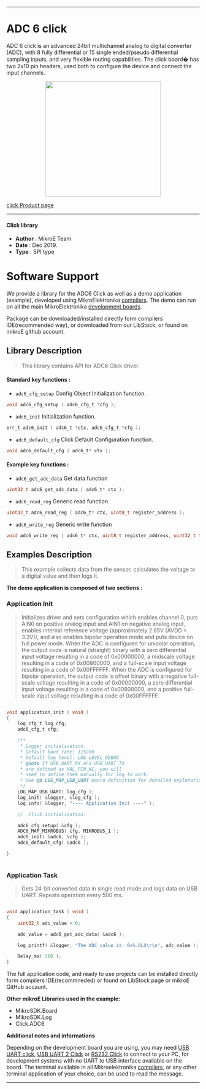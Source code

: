 
---
# ADC 6 click

ADC 6 click is an advanced 24bit multichannel analog to digital converter (ADC),
with 8 fully differential or 15 single ended/pseudo differential sampling inputs,
and very flexible routing capabilities. The click board� has two 2x10 pin headers,
used both to configure the device and connect the input channels.

<p align="center">
  <img src="https://download.mikroe.com/images/click_for_ide/adc6_click.png" height=300px>
</p>

[click Product page](https://www.mikroe.com/adc-6-click)

---


#### Click library 

- **Author**        : MikroE Team
- **Date**          : Dec 2019.
- **Type**          : SPI type


# Software Support

We provide a library for the ADC6 Click 
as well as a demo application (example), developed using MikroElektronika 
[compilers](https://shop.mikroe.com/compilers). 
The demo can run on all the main MikroElektronika [development boards](https://shop.mikroe.com/development-boards).

Package can be downloaded/installed directly form compilers IDE(recommended way), or downloaded from our LibStock, or found on mikroE github account. 

## Library Description

> This library contains API for ADC6 Click driver.

#### Standard key functions :

- `adc6_cfg_setup` Config Object Initialization function.
```c
void adc6_cfg_setup ( adc6_cfg_t *cfg );
```

- `adc6_init` Initialization function.
```c
err_t adc6_init ( adc6_t *ctx, adc6_cfg_t *cfg );
```

- `adc6_default_cfg` Click Default Configuration function.
```c
void adc6_default_cfg ( adc6_t* ctx );
```

#### Example key functions :

- `adc6_get_adc_data` Get data function
```c
uint32_t adc6_get_adc_data ( adc6_t* ctx );
```

- `adc6_read_reg` Generic read function
```c
uint32_t adc6_read_reg ( adc6_t* ctx, uint8_t register_address );
```

- `adc6_write_reg` Generic write function
```c
void adc6_write_reg ( adc6_t* ctx, uint8_t register_address, uint32_t transfer_data );
```

## Examples Description

> This example collects data from the sensor, calculates the voltage to a digital value and then logs it.

**The demo application is composed of two sections :**

### Application Init 

> Initializes driver and sets configuration which enables channel 0,
puts AIN0 on positive analog input and AIN1 on negative analog input,
enables internal reference voltage (approximately 2.65V (AVDD = 3.3V)),
and also enables bipolar operation mode and puts device on full power mode.
When the ADC is configured for unipolar operation, the output code is natural
(straight) binary with a zero differential input voltage 
resulting in a code of 0x00000000, a midscale voltage resulting in a code 
of 0x00800000, and a full-scale input voltage resulting in a code of 0x00FFFFFF.
When the ADC is configured for bipolar operation, the output code is offset
binary with a negative full-scale voltage resulting in a code of 0x00000000, 
a zero differential input voltage resulting in a code of 0x00800000, 
and a positive full-scale input voltage resulting in a code of 0x00FFFFFF.

```c

void application_init ( void )
{
    log_cfg_t log_cfg;
    adc6_cfg_t cfg;

    /** 
     * Logger initialization.
     * Default baud rate: 115200
     * Default log level: LOG_LEVEL_DEBUG
     * @note If USB_UART_RX and USB_UART_TX 
     * are defined as HAL_PIN_NC, you will 
     * need to define them manually for log to work. 
     * See @b LOG_MAP_USB_UART macro definition for detailed explanation.
     */
    LOG_MAP_USB_UART( log_cfg );
    log_init( &logger, &log_cfg );
    log_info( &logger, "---- Application Init ----" );

    //  Click initialization.

    adc6_cfg_setup( &cfg );
    ADC6_MAP_MIKROBUS( cfg, MIKROBUS_1 );
    adc6_init( &adc6, &cfg );
    adc6_default_cfg( &adc6 );

}
  
```

### Application Task

>  Gets 24-bit converted data in single read mode and logs data on USB UART. Repeats operation every 500 ms.


```c

void application_task ( void )
{
    uint32_t adc_value = 0;

    adc_value = adc6_get_adc_data( &adc6 );

    log_printf( &logger, "The ADC value is: 0x%.6LX\r\n", adc_value );

    Delay_ms( 500 );
}

```


The full application code, and ready to use projects can be  installed directly form compilers IDE(recommneded) or found on LibStock page or mikroE GitHub accaunt.

**Other mikroE Libraries used in the example:** 

- MikroSDK.Board
- MikroSDK.Log
- Click.ADC6

**Additional notes and informations**

Depending on the development board you are using, you may need 
[USB UART click](https://shop.mikroe.com/usb-uart-click), 
[USB UART 2 Click](https://shop.mikroe.com/usb-uart-2-click) or 
[RS232 Click](https://shop.mikroe.com/rs232-click) to connect to your PC, for 
development systems with no UART to USB interface available on the board. The 
terminal available in all Mikroelektronika 
[compilers](https://shop.mikroe.com/compilers), or any other terminal application 
of your choice, can be used to read the message.



---
